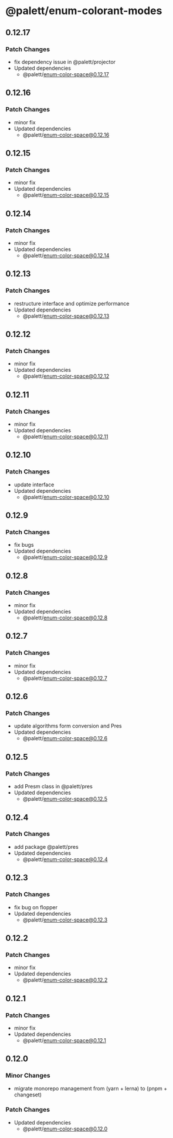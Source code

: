 # @palett/enum-colorant-modes

## 0.12.17

### Patch Changes

- fix dependency issue in @palett/projector
- Updated dependencies
  - @palett/enum-color-space@0.12.17

## 0.12.16

### Patch Changes

- minor fix
- Updated dependencies
  - @palett/enum-color-space@0.12.16

## 0.12.15

### Patch Changes

- minor fix
- Updated dependencies
  - @palett/enum-color-space@0.12.15

## 0.12.14

### Patch Changes

- minor fix
- Updated dependencies
  - @palett/enum-color-space@0.12.14

## 0.12.13

### Patch Changes

- restructure interface and optimize performance
- Updated dependencies
  - @palett/enum-color-space@0.12.13

## 0.12.12

### Patch Changes

- minor fix
- Updated dependencies
  - @palett/enum-color-space@0.12.12

## 0.12.11

### Patch Changes

- minor fix
- Updated dependencies
  - @palett/enum-color-space@0.12.11

## 0.12.10

### Patch Changes

- update interface
- Updated dependencies
  - @palett/enum-color-space@0.12.10

## 0.12.9

### Patch Changes

- fix bugs
- Updated dependencies
  - @palett/enum-color-space@0.12.9

## 0.12.8

### Patch Changes

- minor fix
- Updated dependencies
  - @palett/enum-color-space@0.12.8

## 0.12.7

### Patch Changes

- minor fix
- Updated dependencies
  - @palett/enum-color-space@0.12.7

## 0.12.6

### Patch Changes

- update algorithms form conversion and Pres
- Updated dependencies
  - @palett/enum-color-space@0.12.6

## 0.12.5

### Patch Changes

- add Presm class in @palett/pres
- Updated dependencies
  - @palett/enum-color-space@0.12.5

## 0.12.4

### Patch Changes

- add package @palett/pres
- Updated dependencies
  - @palett/enum-color-space@0.12.4

## 0.12.3

### Patch Changes

- fix bug on flopper
- Updated dependencies
  - @palett/enum-color-space@0.12.3

## 0.12.2

### Patch Changes

- minor fix
- Updated dependencies
  - @palett/enum-color-space@0.12.2

## 0.12.1

### Patch Changes

- minor fix
- Updated dependencies
  - @palett/enum-color-space@0.12.1

## 0.12.0

### Minor Changes

- migrate monorepo management from (yarn + lerna) to (pnpm + changeset)

### Patch Changes

- Updated dependencies
  - @palett/enum-color-space@0.12.0
